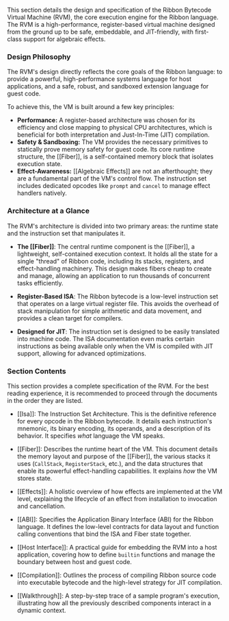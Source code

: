 This section details the design and specification of the Ribbon Bytecode Virtual Machine (RVM), the core execution engine for the Ribbon language. The RVM is a high-performance, register-based virtual machine designed from the ground up to be safe, embeddable, and JIT-friendly, with first-class support for algebraic effects.

### Design Philosophy

The RVM's design directly reflects the core goals of the Ribbon language: to provide a powerful, high-performance systems language for host applications, and a safe, robust, and sandboxed extension language for guest code.

To achieve this, the VM is built around a few key principles:

* **Performance:** A register-based architecture was chosen for its efficiency and close mapping to physical CPU architectures, which is beneficial for both interpretation and Just-In-Time (JIT) compilation.
* **Safety & Sandboxing:** The VM provides the necessary primitives to statically prove memory safety for guest code. Its core runtime structure, the [[Fiber]], is a self-contained memory block that isolates execution state.
* **Effect-Awareness:** [[Algebraic Effects]] are not an afterthought; they are a fundamental part of the VM's control flow. The instruction set includes dedicated opcodes like `prompt` and `cancel` to manage effect handlers natively.

### Architecture at a Glance

The RVM's architecture is divided into two primary areas: the runtime state and the instruction set that manipulates it.

* **The [[Fiber]]**: The central runtime component is the [[Fiber]], a lightweight, self-contained execution context. It holds all the state for a single "thread" of Ribbon code, including its stacks, registers, and effect-handling machinery. This design makes fibers cheap to create and manage, allowing an application to run thousands of concurrent tasks efficiently.

* **Register-Based ISA**: The Ribbon bytecode is a low-level instruction set that operates on a large virtual register file. This avoids the overhead of stack manipulation for simple arithmetic and data movement, and provides a clean target for compilers.

* **Designed for JIT**: The instruction set is designed to be easily translated into machine code. The ISA documentation even marks certain instructions as being available only when the VM is compiled with JIT support, allowing for advanced optimizations.

### Section Contents

This section provides a complete specification of the RVM. For the best reading experience, it is recommended to proceed through the documents in the order they are listed.

* [[Isa]]: The Instruction Set Architecture. This is the definitive reference for every opcode in the Ribbon bytecode. It details each instruction's mnemonic, its binary encoding, its operands, and a description of its behavior. It specifies *what* language the VM speaks.

* [[Fiber]]: Describes the runtime heart of the VM. This document details the memory layout and purpose of the [[Fiber]], the various stacks it uses (`CallStack`, `RegisterStack`, etc.), and the data structures that enable its powerful effect-handling capabilities. It explains *how* the VM stores state.

* [[Effects]]: A holistic overview of how effects are implemented at the VM level, explaining the lifecycle of an effect from installation to invocation and cancellation.

* [[ABI]]: Specifies the Application Binary Interface (ABI) for the Ribbon language. It defines the low-level contracts for data layout and function calling conventions that bind the ISA and Fiber state together.

* [[Host Interface]]: A practical guide for embedding the RVM into a host application, covering how to define `builtin` functions and manage the boundary between host and guest code.

* [[Compilation]]: Outlines the process of compiling Ribbon source code into executable bytecode and the high-level strategy for JIT compilation.

* [[Walkthrough]]: A step-by-step trace of a sample program's execution, illustrating how all the previously described components interact in a dynamic context.
